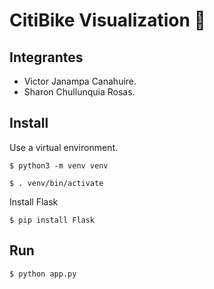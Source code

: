 # CitiBike Visualization 🚀

## Integrantes 

- Victor Janampa Canahuire.
- Sharon Chullunquia Rosas.

## Install

Use a virtual environment.

``` 
$ python3 -m venv venv
````

```
$ . venv/bin/activate
```
Install Flask

```
$ pip install Flask
```
## Run 

```
$ python app.py
```
